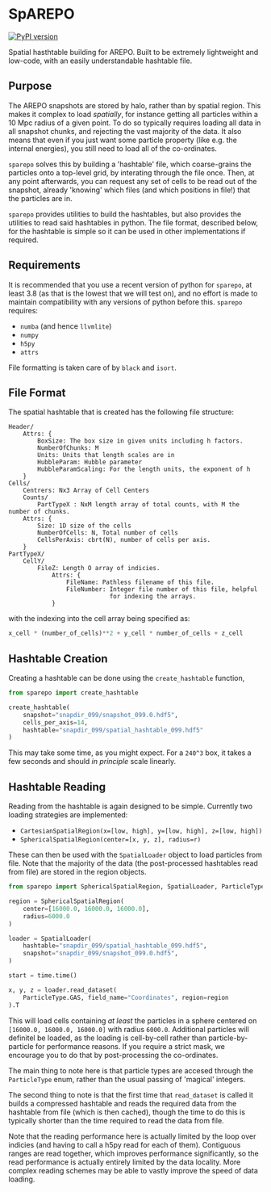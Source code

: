 SpAREPO
=======

[![PyPI version](https://badge.fury.io/py/sparepo.svg)](https://badge.fury.io/py/sparepo)

Spatial hasthtable building for AREPO. Built to be extremely lightweight
and low-code, with an easily understandable hashtable file.

Purpose
-------

The AREPO snapshots are stored by halo, rather than by spatial region. This
makes it complex to load _spatially_, for instance getting all particles within a
10 Mpc radius of a given point. To do so typically requires loading all data in all
snapshot chunks, and rejecting the vast majority of the data. It also means that
even if you just want some particle property (like e.g. the internal energies), you
still need to load all of the co-ordinates.

`sparepo` solves this by building a 'hashtable' file, which coarse-grains the
particles onto a top-level grid, by interating through the file once. Then, at
any point afterwards, you can request any set of cells to be read out
of the snapshot, already 'knowing' which files (and which positions in file!)
that the particles are in.

`sparepo` provides utilities to build the hashtables, but also provides the
utilities to read said hashtables in python. The file format, described below,
for the hashtable is simple so it can be used in other
implementations if required.

Requirements
------------

It is recommended that you use a recent version of python for `sparepo`,
at least 3.8 (as that is the lowest that we will test on), and no effort is
made to maintain compatibility with any versions of python before this.
`sparepo` requires:

+ `numba` (and hence `llvmlite`)
+ `numpy`
+ `h5py`
+ `attrs`

File formatting is taken care of by `black` and `isort`.

File Format
-----------

The spatial hashtable that is created has the following file
structure:

```
Header/
    Attrs: {
        BoxSize: The box size in given units including h factors.
        NumberOfChunks: M
        Units: Units that length scales are in
        HubbleParam: Hubble parameter
        HubbleParamScaling: For the length units, the exponent of h
    }
Cells/
    Centrers: Nx3 Array of Cell Centers
    Counts/
        PartTypeX : NxM length array of total counts, with M the number of chunks.
    Attrs: {
        Size: 1D size of the cells
        NumberOfCells: N, Total number of cells
        CellsPerAxis: cbrt(N), number of cells per axis.
    }
PartTypeX/
    CellY/
        FileZ: Length O array of indicies.
            Attrs: {
                FileName: Pathless filename of this file.
                FileNumber: Integer file number of this file, helpful
                            for indexing the arrays.
            }
```

with the indexing into the cell array being specified as:

```python
x_cell * (number_of_cells)**2 + y_cell * number_of_cells + z_cell
```


Hashtable Creation
------------------

Creating a hashtable can be done using the `create_hashtable` function,

```python
from sparepo import create_hashtable

create_hashtable(
    snapshot="snapdir_099/snapshot_099.0.hdf5",
    cells_per_axis=14,
    hashtable="snapdir_099/spatial_hashtable_099.hdf5"
)
```
This may take some time, as you might expect. For a `240^3` box, it takes
a few seconds and should _in principle_ scale linearly.


Hashtable Reading
-----------------

Reading from the hashtable is again designed to be simple. Currently
two loading strategies are implemented:

+ `CartesianSpatialRegion(x=[low, high], y=[low, high], z=[low, high])`
+ `SphericalSpatialRegion(center=[x, y, z], radius=r)`

These can then be used with the `SpatialLoader` object to load particles
from file. Note that the majority of the data (the post-processed
hashtables read from file) are stored in the region objects.

```python
from sparepo import SphericalSpatialRegion, SpatialLoader, ParticleType

region = SphericalSpatialRegion(
    center=[16000.0, 16000.0, 16000.0],
    radius=6000.0
)

loader = SpatialLoader(
    hashtable="snapdir_099/spatial_hashtable_099.hdf5",
    snapshot="snapdir_099/snapshot_099.0.hdf5",
)

start = time.time()

x, y, z = loader.read_dataset(
    ParticleType.GAS, field_name="Coordinates", region=region
).T


```

This will load cells containing _at least_ the particles in a sphere
centered on `[16000.0, 16000.0, 16000.0]` with radius `6000.0`. Additional
particles will definitel be loaded, as the loading is cell-by-cell rather
than particle-by-particle for performance reasons. If you require a strict
mask, we encourage you to do that by post-processing the co-ordinates.

The main thing to note here is that particle types are accesed through
the `ParticleType` enum, rather than the usual passing of 'magical'
integers.

The second thing to note is that the first time that `read_dataset` is
called it builds a compressed hashtable and reads the required data
from the hashtable from file (which is then cached), though the time
to do this is typically shorter than the time required to read the
data from file.

Note that the reading performance here is actually limited by the
loop over indicies (and having to call a h5py read for each of them).
Contiguous ranges are read together, which improves performance
significantly, so the read performance is actually entirely limited
by the data locality. More complex reading schemes may be able
to vastly improve the speed of data loading.
